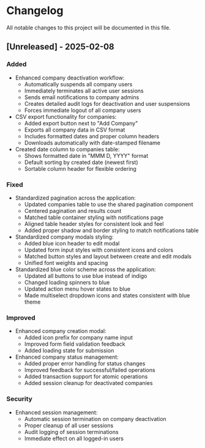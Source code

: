 # Changelog

All notable changes to this project will be documented in this file.

## [Unreleased] - 2025-02-08

### Added
- Enhanced company deactivation workflow:
  - Automatically suspends all company users
  - Immediately terminates all active user sessions
  - Sends email notifications to company admins
  - Creates detailed audit logs for deactivation and user suspensions
  - Forces immediate logout of all company users
- CSV export functionality for companies:
  - Added export button next to "Add Company"
  - Exports all company data in CSV format
  - Includes formatted dates and proper column headers
  - Downloads automatically with date-stamped filename
- Created date column to companies table:
  - Shows formatted date in "MMM D, YYYY" format
  - Default sorting by created date (newest first)
  - Sortable column header for flexible ordering

### Fixed
- Standardized pagination across the application:
  - Updated companies table to use the shared pagination component
  - Centered pagination and results count
  - Matched table container styling with notifications page
  - Aligned table header styles for consistent look and feel
  - Added proper shadow and border styling to match notifications table
- Standardized company modals styling:
  - Added blue icon header to edit modal
  - Updated form input styles with consistent icons and colors
  - Matched button styles and layout between create and edit modals
  - Unified font weights and spacing
- Standardized blue color scheme across the application:
  - Updated all buttons to use blue instead of indigo
  - Changed loading spinners to blue
  - Updated action menu hover states to blue
  - Made multiselect dropdown icons and states consistent with blue theme

### Improved
- Enhanced company creation modal:
  - Added icon prefix for company name input
  - Improved form field validation feedback
  - Added loading state for submission
- Enhanced company status management:
  - Added proper error handling for status changes
  - Improved feedback for successful/failed operations
  - Added transaction support for atomic operations
  - Added session cleanup for deactivated companies

### Security
- Enhanced session management:
  - Automatic session termination on company deactivation
  - Proper cleanup of all user sessions
  - Audit logging of session terminations
  - Immediate effect on all logged-in users